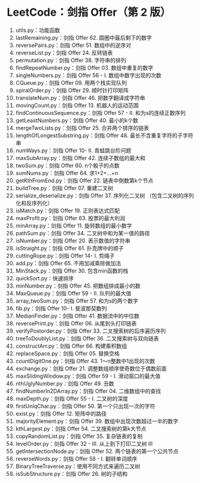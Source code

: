 # LeetCode：剑指 Offer（第 2 版）
1. utils.py：功能函数
2. lastRemaining.py：剑指 Offer 62. 圆圈中最后剩下的数字
3. reversePairs.py：剑指 Offer 51. 数组中的逆序对
4. reverseList.py：剑指 Offer 24. 反转链表
5. permutation.py：剑指 Offer 38. 字符串的排列
6. findRepeatNumber.py：剑指 Offer 03. 数组中重复的数字
7. singleNumbers.py：剑指 Offer 56 - I. 数组中数字出现的次数
8. CQueue.py：剑指 Offer 09. 用两个栈实现队列
9. spiralOrder.py：剑指 Offer 29. 顺时针打印矩阵
10. translateNum.py：剑指 Offer 46. 把数字翻译成字符串 
11. movingCount.py：剑指 Offer 13. 机器人的运动范围
12. findContinuousSequence.py：剑指 Offer 57 - II. 和为s的连续正数序列
13. getLeastNumbers.py：剑指 Offer 40. 最小的k个数
14. mergeTwoLists.py：剑指 Offer 25. 合并两个排序的链表
15. lengthOfLongestSubstring.py：剑指 Offer 48. 最长不含重复字符的子字符串
16. numWays.py：剑指 Offer 10- II. 青蛙跳台阶问题
17. maxSubArray.py：剑指 Offer 42. 连续子数组的最大和
18. twoSum.py：剑指 Offer 60. n个骰子的点数
19. sumNums.py：剑指 Offer 64. 求1+2+…+n
20. getKthFromEnd.py：剑指 Offer 22. 链表中倒数第k个节点
21. buildTree.py：剑指 Offer 07. 重建二叉树
22. serialize_deserialize.py：剑指 Offer 37. 序列化二叉树 （包含二叉树的序列化和反序列化）
23. isMatch.py：剑指 Offer 19. 正则表达式匹配
24. maxProfit.py：剑指 Offer 63. 股票的最大利润
25. minArray.py：剑指 Offer 11. 旋转数组的最小数字
26. pathSum.py：剑指 Offer 34. 二叉树中和为某一值的路径
27. isNumber.py：剑指 Offer 20. 表示数值的字符串
28. isStraight.py：剑指 Offer 61. 扑克牌中的顺子
29. cuttingRope.py：剑指 Offer 14- I. 剪绳子
30. add.py：剑指 Offer 65. 不用加减乘除做加法
31. MinStack.py：剑指 Offer 30. 包含min函数的栈
32. quickSort.py：快速排序
33. minNumber.py：剑指 Offer 45. 把数组排成最小的数
34. MaxQueue.py：剑指 Offer 59 - II. 队列的最大值
35. array_twoSum.py：剑指 Offer 57. 和为s的两个数字
36. fib.py：剑指 Offer 10- I. 斐波那契数列
37. MedianFinder.py：剑指 Offer 41. 数据流中的中位数
38. reversePrint.py：剑指 Offer 06. 从尾到头打印链表
39. verifyPostorder.py：剑指 Offer 33. 二叉搜索树的后序遍历序列
40. treeToDoublyList.py：剑指 Offer 36. 二叉搜索树与双向链表
41. constructArr.py：剑指 Offer 66. 构建乘积数组
42. replaceSpace.py：剑指 Offer 05. 替换空格
43. countDigitOne.py：剑指 Offer 43. 1～n整数中1出现的次数
44. exchange.py：剑指 Offer 21. 调整数组顺序使奇数位于偶数前面
45. maxSlidingWindow.py：剑指 Offer 59 - I. 滑动窗口的最大值
46. nthUglyNumber.py：剑指 Offer 49. 丑数
47. findNumberIn2DArray.py：剑指 Offer 04. 二维数组中的查找
48. maxDepth.py：剑指 Offer 55 - I. 二叉树的深度
49. firstUniqChar.py：剑指 Offer 50. 第一个只出现一次的字符
50. exist.py：剑指 Offer 12. 矩阵中的路径
51. majorityElement.py：剑指 Offer 39. 数组中出现次数超过一半的数字
52. kthLargest.py：剑指 Offer 54. 二叉搜索树的第k大节点
53. copyRandomList.py：剑指 Offer 35. 复杂链表的复制
54. levelOrder.py：剑指 Offer 32 - III. 从上到下打印二叉树 III
55. getIntersectionNode.py：剑指 Offer 52. 两个链表的第一个公共节点
56. reverseWords.py：剑指 Offer 58 - I. 翻转单词顺序
57. BinaryTreeTraverse.py：使用不同方式来遍历二叉树
58. isSubStructure.py：剑指 Offer 26. 树的子结构

























